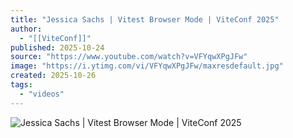 ```yaml
---
title: "Jessica Sachs | Vitest Browser Mode | ViteConf 2025"
author:
  - "[[ViteConf]]"
published: 2025-10-24
source: "https://www.youtube.com/watch?v=VFYqwXPgJFw"
image: "https://i.ytimg.com/vi/VFYqwXPgJFw/maxresdefault.jpg"
created: 2025-10-26
tags:
  - "videos"
---
```

![Jessica Sachs | Vitest Browser Mode | ViteConf 2025](https://www.youtube.com/watch?v=VFYqwXPgJFw)
